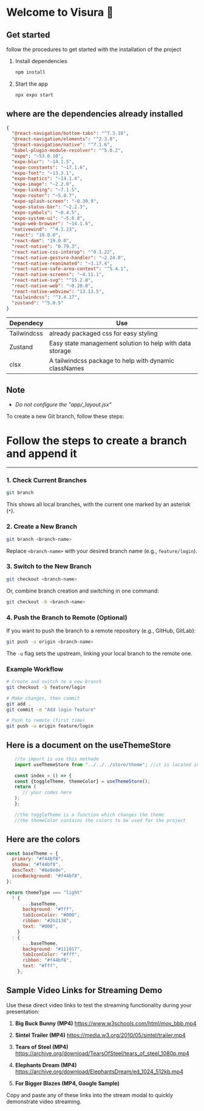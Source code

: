 # Welcome to Visura 👋

## Get started

follow the procedures to get started with the installation of the project

1. Install dependencies

   ```bash
   npm install
   ```

2. Start the app

   ```bash
   npx expo start
   ```

## where are the dependencies already installed

```json
{
  "@react-navigation/bottom-tabs": "^7.3.10",
  "@react-navigation/elements": "^2.3.8",
  "@react-navigation/native": "^7.1.6",
  "babel-plugin-module-resolver": "^5.0.2",
  "expo": "~53.0.10",
  "expo-blur": "~14.1.5",
  "expo-constants": "~17.1.6",
  "expo-font": "~13.3.1",
  "expo-haptics": "~14.1.4",
  "expo-image": "~2.2.0",
  "expo-linking": "~7.1.5",
  "expo-router": "~5.0.7",
  "expo-splash-screen": "~0.30.9",
  "expo-status-bar": "~2.2.3",
  "expo-symbols": "~0.4.5",
  "expo-system-ui": "~5.0.8",
  "expo-web-browser": "~14.1.6",
  "nativewind": "^4.1.23",
  "react": "19.0.0",
  "react-dom": "19.0.0",
  "react-native": "0.79.3",
  "react-native-css-interop": "^0.1.22",
  "react-native-gesture-handler": "~2.24.0",
  "react-native-reanimated": "~3.17.4",
  "react-native-safe-area-context": "^5.4.1",
  "react-native-screens": "~4.11.1",
  "react-native-svg": "^15.2.0",
  "react-native-web": "~0.20.0",
  "react-native-webview": "13.13.5",
  "tailwindcss": "^3.4.17",
  "zustand": "^5.0.5"
}
```

| Dependecy   | Use                                                      |
| ----------- | -------------------------------------------------------- |
| Tailwindcss | already packaged css for easy styling                    |
| Zustand     | Easy state management solution to help with data storage |
| clsx        | A tailwindcss package to help with dynamic classNames    |

## Note

- _Do not configure the "app/\_layout.jsx"_

To create a new Git branch, follow these steps:

# Follow the steps to create a branch and append it

---

### 1. **Check Current Branches**

```sh
git branch
```

This shows all local branches, with the current one marked by an asterisk (`*`).

### 2. **Create a New Branch**

```sh
git branch <branch-name>
```

Replace `<branch-name>` with your desired branch name (e.g., `feature/login`).

### 3. **Switch to the New Branch**

```sh
git checkout <branch-name>
```

Or, combine branch creation and switching in one command:

```sh
git checkout -b <branch-name>
```

### 4. **Push the Branch to Remote (Optional)**

If you want to push the branch to a remote repository (e.g., GitHub, GitLab):

```sh
git push -u origin <branch-name>
```

The `-u` flag sets the upstream, linking your local branch to the remote one.

### Example Workflow

```sh
# Create and switch to a new branch
git checkout -b feature/login

# Make changes, then commit
git add .
git commit -m "Add login feature"

# Push to remote (first time)
git push -u origin feature/login
```

## Here is a document on the **useThemeStore**

```javascript
   //to import is use this methode
   import useThemeStore from "../../../store/theme"; //it is located in the store folder

   const index = () => {
   const {toggleTheme, themeColor} = useThemeStore();
   return (
      // your codes here
   );
   };

   //the toggleTheme is a function which changes the theme
   //the themeColor contains the colors to be used for the project

```

## Here are the colors

```javascript
const baseTheme = {
  primary: "#f44bf8",
  shadow: "#f44bf8",
  descText: "#8e8e8e",
  iconBackground: "#f44bf8",
};

return themeType === "light"
  ? {
      ...baseTheme,
      background: "#fff",
      tabIconColor: "#000",
      ribbon: "#2b2138",
      text: "#000",
    }
  : {
      ...baseTheme,
      background: "#111017",
      tabIconColor: "#fff",
      ribbon: "#f44bf8",
      text: "#fff",
    };
```

## Sample Video Links for Streaming Demo

Use these direct video links to test the streaming functionality during your presentation:

1. **Big Buck Bunny (MP4)**
   https://www.w3schools.com/html/mov_bbb.mp4

2. **Sintel Trailer (MP4)**
   https://media.w3.org/2010/05/sintel/trailer.mp4

3. **Tears of Steel (MP4)**
   https://archive.org/download/TearsOfSteel/tears_of_steel_1080p.mp4

4. **Elephants Dream (MP4)**
   https://archive.org/download/ElephantsDream/ed_1024_512kb.mp4

5. **For Bigger Blazes (MP4, Google Sample)**


Copy and paste any of these links into the stream modal to quickly demonstrate video streaming.
